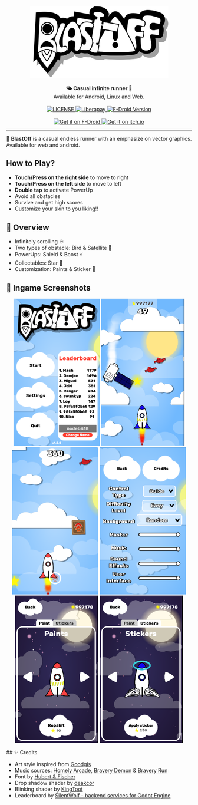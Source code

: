 <p align="center">
    <img src="UI/title.svg" width="375" title="BlastOff Logo" />
</p>

<div align="center">
    <strong>🌤 Casual infinite runner 🌃</strong></br>
    <syb>Available for Android, Linux and Web.</sub>
</div>
<br>

<div align="center">
  <a href="LICENSE">
    <img src="https://img.shields.io/github/license/Ranger-NF/BlastOff.svg" alt="LICENSE">
  </a>
  <a href="https://liberapay.com/markusfisch/">
    <img src="https://liberapay.com/assets/widgets/donate.svg" height="22" alt="Liberapay">
  </a>
  <a href="https://f-droid.org/en/packages/com.ranger.blastoff/">
    <img src="https://img.shields.io/f-droid/v/com.ranger.blastoff" alt="F-Droid Version">
  </a>
</div>
<br>

<div align="center">
  <a href="https://f-droid.org/en/packages/com.ranger.blastoff/">
    <img src="https://upload.wikimedia.org/wikipedia/commons/a/a3/Get_it_on_F-Droid_%28material_design%29.svg" alt="Get it on F-Droid" height="60">
  </a>
  <a href="https://ranger-nf.itch.io/blastoff">
    <img src="https://static.itch.io/images/badge-color.svg" alt="Get it on itch.io" height="60">
  </a>
</div>

---

🚀 **BlastOff** is a casual endless runner with an emphasize on vector graphics. Available for web and android.

## How to Play?

- **Touch/Press on the right side** to move to right
- **Touch/Press on the left side** to move to left
- **Double tap** to activate PowerUp
- Avoid all obstacles
- Survive and get high scores
- Customize your skin to you liking!!

## 🔎 Overview

- Infinitely scrolling ♾
- Two types of obstacle: Bird & Satellite 🚏
- PowerUps: Shield & Boost ⚡
- Collectables: Star 🌟
- Customization: Paints & Sticker 🎨

## 📸 Ingame Screenshots

<p align="center">
    <img src="Docs/Screenshots/v1.5.0/main-menu.png" width="auto" height="400">  
    <img src="Docs/Screenshots/v1.5.0/ingame-1.png" width="auto" height="400">  
    <img src="Docs/Screenshots/v1.5.0/ingame-2.png" width="auto" height="400">  
    <img src="Docs/Screenshots/v1.5.0/settings.png" width="auto" height="400">  
    <img src="Docs/Screenshots/v1.5.0/paint-selection.png" width="auto" height="400">  
    <img src="Docs/Screenshots/v1.5.0/sticker-selection.png" width="auto" height="400">  
</p>
## ✨ Credits

- Art style inspired from [Goodgis](https://goodgis.fun/)
- Music sources: [Homely Arcade](https://opengameart.org/content/homely-arcade), [Bravery Demon](https://opengameart.org/content/bravery-demon) & [Bravery Run](https://opengameart.org/content/bravery-run)
- Font by [Hubert & Fischer](https://www.fontsquirrel.com/fonts/rubik)
- Drop shadow shader by [deakcor](https://godotshaders.com/shader/shadow-2d/)
- Blinking shader by [KingToot](https://godotshaders.com/shader/radar-blip/)
- Leaderboard by [SilentWolf - backend services for Godot Engine](https://silentwolf.com/leaderboard)
